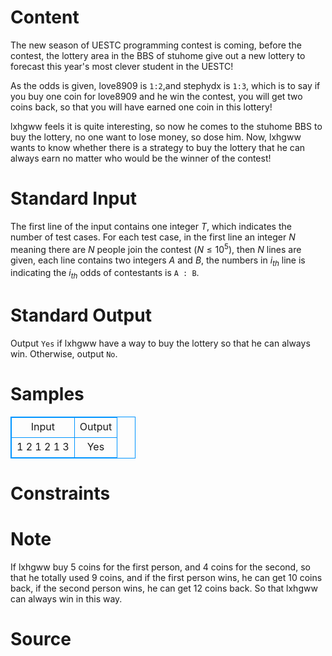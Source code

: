 
# Content

The new season of UESTC programming contest is coming, before the contest, the lottery area in the BBS of stuhome give out a new lottery to forecast this year's most clever student in the UESTC!

As the odds is given, love8909 is `1:2`,and stephydx is `1:3`, which is to say if you buy one coin for love8909 and he win the contest, you will get two coins back, so that you will have earned one coin in this lottery!

lxhgww feels it is quite interesting, so now he comes to the stuhome BBS to buy the lottery, no one want to lose money, so dose him. Now, lxhgww wants to know whether there is a strategy to buy the lottery that he can always earn no matter who would be the winner of the contest!

# Standard Input

The first line of the input contains one integer $T$, which indicates the number of test cases. For each test case, in the first line an integer $N$ meaning there are $N$ people join the contest ($N\leq 10^5$), then $N$ lines are given, each line contains two integers $A$ and $B$, the numbers in $i_{th}$ line is indicating the $i_{th}$ odds of contestants is `A : B`.

# Standard Output

Output `Yes` if lxhgww have a way to buy the lottery so that he can always win. Otherwise, output `No`.

# Samples

<style>
        table,table tr th, table tr td { border:1px solid #0094ff; }
        table { width: 200px; min-height: 25px; line-height: 25px; text-align: center; border-collapse: collapse;}   
    </style>
<table>
	<tr>
		<td>Input</td>
		<td>Output</td>
	</tr>
<tr><td>1
2
1 2
1 3</td><td>Yes</td></tr></table>


# Constraints



# Note

If lxhgww buy $5$ coins for the first person, and $4$ coins for the second, so that he totally used $9$ coins, and if the first person wins, he can get $10$ coins back, if the second person wins, he can get $12$ coins back. So that lxhgww can always win in this way.

# Source


